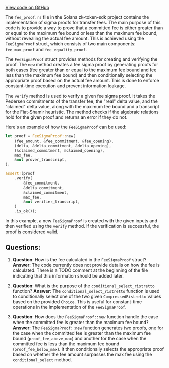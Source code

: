
[View code on GitHub](https://github.com/solana-labs/solana/blob/master/zk-token-sdk/src/sigma_proofs/fee_proof.rs)

The `fee_proof.rs` file in the Solana zk-token-sdk project contains the implementation of sigma proofs for transfer fees. The main purpose of this code is to provide a way to prove that a committed fee is either greater than or equal to the maximum fee bound or less than the maximum fee bound, without revealing the actual fee amount. This is achieved using the `FeeSigmaProof` struct, which consists of two main components: `fee_max_proof` and `fee_equality_proof`.

The `FeeSigmaProof` struct provides methods for creating and verifying the proof. The `new` method creates a fee sigma proof by generating proofs for both cases (fee greater than or equal to the maximum fee bound and fee less than the maximum fee bound) and then conditionally selecting the appropriate proof based on the actual fee amount. This is done to enforce constant-time execution and prevent information leakage.

The `verify` method is used to verify a given fee sigma proof. It takes the Pedersen commitments of the transfer fee, the "real" delta value, and the "claimed" delta value, along with the maximum fee bound and a transcript for the Fiat-Shamir heuristic. The method checks if the algebraic relations hold for the given proof and returns an error if they do not.

Here's an example of how the `FeeSigmaProof` can be used:

```rust
let proof = FeeSigmaProof::new(
    (fee_amount, &fee_commitment, &fee_opening),
    (delta, &delta_commitment, &delta_opening),
    (&claimed_commitment, &claimed_opening),
    max_fee,
    &mut prover_transcript,
);

assert!(proof
    .verify(
        &fee_commitment,
        &delta_commitment,
        &claimed_commitment,
        max_fee,
        &mut verifier_transcript,
    )
    .is_ok());
```

In this example, a new `FeeSigmaProof` is created with the given inputs and then verified using the `verify` method. If the verification is successful, the proof is considered valid.
## Questions: 
 1. **Question**: How is the fee calculated in the `FeeSigmaProof` struct?
   **Answer**: The code currently does not provide details on how the fee is calculated. There is a TODO comment at the beginning of the file indicating that this information should be added later.

2. **Question**: What is the purpose of the `conditional_select_ristretto` function?
   **Answer**: The `conditional_select_ristretto` function is used to conditionally select one of the two given `CompressedRistretto` values based on the provided `Choice`. This is useful for constant-time operations in the implementation of the `FeeSigmaProof`.

3. **Question**: How does the `FeeSigmaProof::new` function handle the case when the committed fee is greater than the maximum fee bound?
   **Answer**: The `FeeSigmaProof::new` function generates two proofs, one for the case when the committed fee is greater than the maximum fee bound (`proof_fee_above_max`) and another for the case when the committed fee is less than the maximum fee bound (`proof_fee_below_max`). It then conditionally selects the appropriate proof based on whether the fee amount surpasses the max fee using the `conditional_select` method.